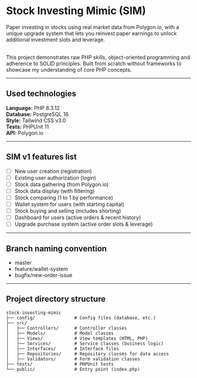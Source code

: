 # Stock Investing Mimic (SIM)

Paper investing in stocks using real market data from Polygon.io, with a unique upgrade system 
that lets you reinvest paper earnings to unlock additional investment slots and leverage. </br> </br>

This project demonstrates raw PHP skills, object-oriented programming and adherence to 
SOLID principles. Built from scratch without frameworks to showcase my understanding of core PHP concepts. </br>

---

## Used technologies

**Language:** PHP 8.3.12 </br>
**Database:** PostgreSQL 16 </br>
**Style:** Tailwind CSS v3.0 </br>
**Tests:** PHPUnit 11 </br>
**API:** Polygon.io </br>

---

## SIM v1 features list

- [ ] New user creation (registration)
- [ ] Existing user authorization (login)
- [ ] Stock data gathering (from Polygon.io)
- [ ] Stock data display (with filtering) 		
- [ ] Stock comparing (1 to 1 by performance)	
- [ ] Wallet system for users	(with starting capital)	
- [ ] Stock buying and selling (includes shorting)		
- [ ] Dashboard for users (active orders & recent history)
- [ ] Upgrade purchase system (active order slots & leverage)

---

## Branch naming convention

* master
* feature/wallet-system
* bugfix/new-order-issue

---

## Project directory structure

```shell
stock-investing-mimic
├── config/          	  # Config files (database, etc.)
├── src/
│   ├── Controllers/ 	  # Controller classes
│   ├── Models/      	  # Model classes
│   ├── Views/       	  # View templates (HTML, PHP)
│   ├── Services/    	  # Service classes (business logic)
│   ├── Interfaces/  	  # Interface files
│   ├── Repositories/	  # Repository classes for data access
│   ├── Validators/  	  # Form validation classes
├── tests/           	  # PHPUnit tests
└── public/          	  # Entry point (index.php)
```
